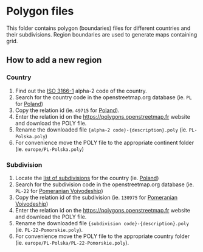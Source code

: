 # Polygon files
This folder contains polygon (boundaries) files for different countries and their subdivisions. Region boundaries are used to generate maps containing grid.

## How to add a new region
### Country
1. Find out the [ISO 3166-1](https://en.wikipedia.org/wiki/ISO_3166-1) alpha-2 code of the country. 
2. Search for the country code in the openstreetmap.org database (ie. `PL` for [Poland](https://www.openstreetmap.org/search?query=PL))
3. Copy the relation id (ie. `49715` for [Poland](https://www.openstreetmap.org/relation/49715)).
4. Enter the relation id on the https://polygons.openstreetmap.fr website and download the POLY file. 
5. Rename the downloaded file `{alpha-2 code}-{description}.poly` (ie. `PL-Polska.poly`)
6. For convenience move the POLY file to the appropriate continent folder (ie. `europe/PL-Polska.poly`)

### Subdivision
1. Locate the [list of subdivisions](https://en.wikipedia.org/wiki/ISO_3166-1_alpha-2) for the country (ie. [Poland](https://en.wikipedia.org/wiki/ISO_3166-2:PL))
2. Search for the subdivision code in the openstreetmap.org database (ie. `PL-22` for [Pomeranian Voivodeship](https://www.openstreetmap.org/search?query=PL-22))
3. Copy the relation id of the subdivision (ie. `130975` for [Pomeranian Voivodeship](https://www.openstreetmap.org/relation/130975))
4. Enter the relation id on the https://polygons.openstreetmap.fr website and download the POLY file. 
5. Rename the downloaded file `{subdivision code}-{description}.poly` (ie. `PL-22-Pomorskie.poly`).
6. For convenience move the POLY file to the appropriate country folder (ie. `europe/PL-Polska/PL-22-Pomorskie.poly`).